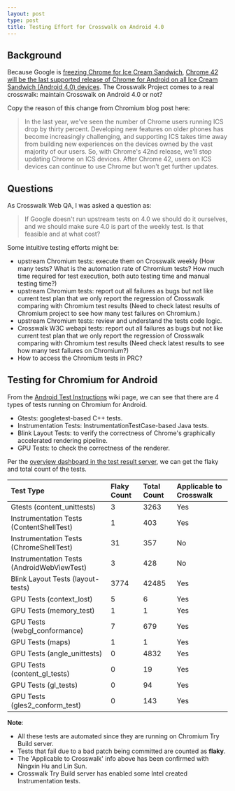 ```yaml
---
layout: post
type: post
title: Testing Effort for Crosswalk on Android 4.0
---
```


## Background

Because Google is [freezing Chrome for Ice Cream Sandwich](http://blog.chromium.org/2015/03/freezing-chrome-for-ice-cream-sandwich_3.html), [Chrome 42 will be the last supported release of Chrome for Android on all Ice Cream Sandwich (Android 4.0) devices](http://www.chromium.org/Home/ice-cream-sandwich-support-deprecation-faq). The Crosswalk Project comes to a real crosswalk: maintain Crosswalk on Android 4.0 or not?

Copy the reason of this change from Chromium blog post here:

> In the last year, we've seen the number of Chrome users running ICS drop by thirty percent. Developing new features on older phones has become increasingly challenging, and supporting ICS takes time away from building new experiences on the devices owned by the vast majority of our users. So, with Chrome's 42nd release, we'll stop updating Chrome on ICS devices. After Chrome 42, users on ICS devices can continue to use Chrome but won't get further updates.

## Questions

As Crosswalk Web QA, I was asked a question as:

> If Google doesn't run upstream tests on 4.0 we should do it ourselves, and we should make sure 4.0 is part of the weekly test. Is that feasible and at what cost?

Some intuitive testing efforts might be:

* upstream Chromium tests: execute them on Crosswalk weekly (How many tests? What is the automation rate of Chromium tests? How much time required for test execution, both auto testing time and manual testing time?)
* upstream Chromium tests: report out all failures as bugs but not like current test plan that we only report the regression of Crosswalk comparing with Chromium test results (Need to check latest results of Chromium project to see how many test failures on Chromium.)
* upstream Chromium tests: review and understand the tests code logic.
* Crosswalk W3C webapi tests: report out all failures as bugs but not like current test plan that we only report the regression of Crosswalk comparing with Chromium test results (Need check latest results to see how many test failures on Chromium?)
* How to access the Chromium tests in PRC?

## Testing for Chromium for Android

From the [Android Test Instructions](https://code.google.com/p/chromium/wiki/AndroidTestInstructions) wiki page, we can see that there are 4 types of tests running on Chromium for Android.

* Gtests: googletest-based C++ tests.
* Instrumentation Tests: InstrumentationTestCase-based Java tests.
* Blink Layout Tests: to verify the correctness of Chrome's graphically accelerated rendering pipeline.
* GPU Tests: to check the correctness of the renderer.

Per the [overview dashboard in the test result server](http://test-results.appspot.com/dashboards/overview.html#showNoFlakes=true), we can get the flaky and total count of the tests.

| Test Type | Flaky Count | Total Count | Applicable to Crosswalk |
| :-------- | :---------- | :---------- | :---------------------- |
| Gtests (content_unittests) | 3 | 3263 | Yes |
| Instrumentation Tests (ContentShellTest) | 1 | 403 | Yes |
| Instrumentation Tests (ChromeShellTest) | 31 | 357 | No |
| Instrumentation Tests (AndroidWebViewTest) | 3 | 428 | No |
| Blink Layout Tests (layout-tests) | 3774 | 42485 | Yes |
| GPU Tests (context_lost) | 5 | 6 | Yes |
| GPU Tests (memory_test) | 1 | 1 | Yes |
| GPU Tests (webgl_conformance) | 7 | 679 | Yes |
| GPU Tests (maps) | 1 | 1 | Yes |
| GPU Tests (angle_unittests) | 0 | 4832 | Yes |
| GPU Tests (content_gl_tests) | 0 | 19 | Yes |
| GPU Tests (gl_tests) | 0 | 94 | Yes |
| GPU Tests (gles2_conform_test) | 0 | 143 | Yes |

**Note**:

* All these tests are automated since they are running on Chromium Try Build server.
* Tests that fail due to a bad patch being committed are counted as **flaky**.
* The 'Applicable to Crosswalk' info above has been confirmed with Ningxin Hu and Lin Sun.
* Crosswalk Try Build server has enabled some Intel created Instrumentation tests.


